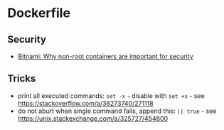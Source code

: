 # Dockerfile

## Security
- [Bitnami: Why non-root containers are important for security](https://engineering.bitnami.com/articles/why-non-root-containers-are-important-for-security.html)

## Tricks
- print all executed commands: `set -x` - disable with `set +x` - see https://stackoverflow.com/a/36273740/271118
- do not aburt when single command fails, append this: `|| true` - see https://unix.stackexchange.com/a/325727/454800
